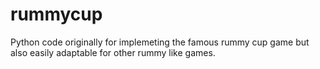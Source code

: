 # rummycup
Python code originally for implemeting the famous rummy cup game but also easily adaptable for other rummy like games. 

